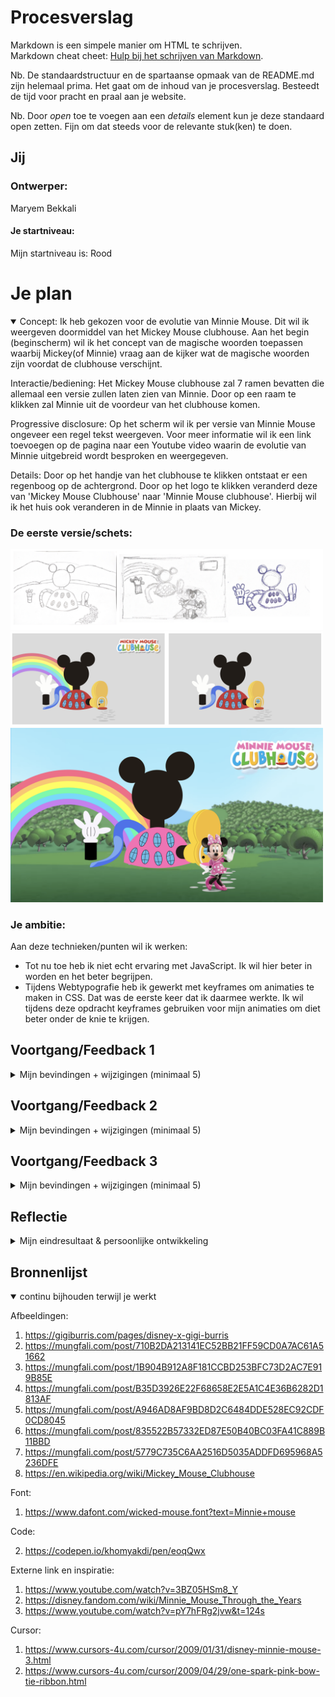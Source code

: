 # Procesverslag
Markdown is een simpele manier om HTML te schrijven.  
Markdown cheat cheet: [Hulp bij het schrijven van Markdown](https://github.com/adam-p/markdown-here/wiki/Markdown-Cheatsheet).

Nb. De standaardstructuur en de spartaanse opmaak van de README.md zijn helemaal prima. Het gaat om de inhoud van je procesverslag. Besteedt de tijd voor pracht en praal aan je website.

Nb. Door *open* toe te voegen aan een *details* element kun je deze standaard open zetten. Fijn om dat steeds voor de relevante stuk(ken) te doen.





## Jij

### Ontwerper:
Maryem Bekkali

#### Je startniveau:
Mijn startniveau is: Rood


# Je plan

<details open>
  <summary>
Concept:
Ik heb gekozen voor de evolutie van Minnie Mouse. Dit wil ik weergeven doormiddel van het Mickey Mouse clubhouse.
Aan het begin (beginscherm) wil ik het concept van de magische woorden toepassen waarbij Mickey(of Minnie) vraag aan de kijker wat de magische woorden zijn voordat de clubhouse verschijnt.

Interactie/bediening:
Het Mickey Mouse clubhouse zal 7 ramen bevatten die allemaal een versie zullen laten zien van Minnie. Door op een raam te klikken zal Minnie uit de voordeur van het clubhouse komen.

Progressive disclosure:
Op het scherm wil ik per versie van Minnie Mouse ongeveer een regel tekst weergeven. Voor meer informatie wil ik een link toevoegen op de pagina naar een Youtube video waarin de evolutie van Minnie uitgebreid wordt besproken en weergegeven.

Details:
Door op het handje van het clubhouse te klikken ontstaat er een regenboog op de achtergrond.
Door op het logo te klikken veranderd deze van 'Mickey Mouse Clubhouse' naar 'Minnie Mouse clubhouse'. Hierbij wil ik het huis ook veranderen in de Minnie in plaats van Mickey.
  </summary>

  ### De eerste versie/schets:
  <img src="readme-images/schetsen.png" width="500px" alt="eerste versie/schets">
  <img src="readme-images/concept.png" width="500px" alt="tweede versie/schets">
  <img src="readme-images/schermconcept.png" width="500px" alt="derde versie/schets">


  ### Je ambitie: 
  Aan deze technieken/punten wil ik werken:
  - Tot nu toe heb ik niet echt ervaring met JavaScript. Ik wil hier beter in worden en het beter begrijpen.
  - Tijdens Webtypografie heb ik gewerkt met keyframes om animaties te maken in CSS. Dat was de eerste keer dat ik daarmee werkte. Ik wil tijdens deze opdracht keyframes gebruiken voor mijn animaties om diet beter onder de knie te krijgen.
 
</details>




## Voortgang/Feedback 1

<details>
  <summary>Mijn bevindingen + wijzigingen (minimaal 5)</summary>

  ### Bevinding 1:
  Omschrijving van wat er nog niet orde was (tekst en afbeeding(en)).

  #### oplossing:
  Beschrijving hoe je het hebt hebt opgelost of als het niet gelukt is hoe je het zou oplossen (tekst en afbeeding(en)).



  ### Bevinding 2:
  Omschrijving van wat er nog niet orde was (tekst en afbeeding(en)).

  #### oplossing:
  Beschrijving hoe je het hebt hebt opgelost of als het niet gelukt is hoe je het zou oplossen (tekst en afbeeding(en)).



  ### Bevinding 3:
  ...

</details>




## Voortgang/Feedback 2

<details>
  <summary>Mijn bevindingen + wijzigingen (minimaal 5)</summary>
  
  ### Bevinding 1:
  Omschrijving van wat er nog niet orde was (tekst en afbeeding(en)).

  #### oplossing:
  Beschrijving hoe je het hebt hebt opgelost of als het niet gelukt is hoe je het zou oplossen (tekst en afbeeding(en)).



  ### Bevinding 2:
  Omschrijving van wat er nog niet orde was (tekst en afbeeding(en)).

  #### oplossing:
  Beschrijving hoe je het hebt hebt opgelost of als het niet gelukt is hoe je het zou oplossen (tekst en afbeeding(en)).



  ### Bevinding 3:
  ...

</details>



## Voortgang/Feedback 3

<details>
  <summary>Mijn bevindingen + wijzigingen (minimaal 5)</summary>
  
  ### Bevinding 1:
  Omschrijving van wat er nog niet orde was (tekst en afbeeding(en)).

  #### oplossing:
  Beschrijving hoe je het hebt hebt opgelost of als het niet gelukt is hoe je het zou oplossen (tekst en afbeeding(en)).



  ### Bevinding 2:
  Omschrijving van wat er nog niet orde was (tekst en afbeeding(en)).

  #### oplossing:
  Beschrijving hoe je het hebt hebt opgelost of als het niet gelukt is hoe je het zou oplossen (tekst en afbeeding(en)).



  ### Bevinding 3:
  ...

</details>




## Reflectie

<details>
  <summary>Mijn eindresultaat & persoonlijke ontwikkeling</summary>

  ### Je uitkomst - karakteristiek screenshot(s):
  <img src="readme-images/dummy-plaatje.jpg" width="375px" alt="final ontwerp">


  ### Dit ging goed/Heb ik geleerd: 
  Korte omschrijving met plaatje(s)

  <img src="readme-images/dummy-plaatje.jpg" width="375px" alt="top">


  ### Dit was lastig/Is niet gelukt:
  Korte omschrijving met plaatje(s)

  <img src="readme-images/schetsen.png" width="375px" alt="eerste versie/schets">
</details>





## Bronnenlijst

<details open>
<summary>continu bijhouden terwijl je werkt</summary>

Afbeeldingen:
1. https://gigiburris.com/pages/disney-x-gigi-burris
2. https://mungfali.com/post/710B2DA213141EC52BB21FF59CD0A7AC61A51662
3. https://mungfali.com/post/1B904B912A8F181CCBD253BFC73D2AC7E919B85E
4. https://mungfali.com/post/B35D3926E22F68658E2E5A1C4E36B6282D1813AF
5. https://mungfali.com/post/A946AD8AF9BD8D2C6484DDE528EC92CDF0CD8045
6. https://mungfali.com/post/835522B57332ED87E50B40BC03FA41C889B11BBD
7. https://mungfali.com/post/5779C735C6AA2516D5035ADDFD695968A5236DFE
8. https://en.wikipedia.org/wiki/Mickey_Mouse_Clubhouse

Font:
1. https://www.dafont.com/wicked-mouse.font?text=Minnie+mouse

Code:
<!-- 1. https://animista.net/play/entrances/swing-in -->
2. https://codepen.io/khomyakdi/pen/eoqQwx

Externe link en inspiratie:
1. https://www.youtube.com/watch?v=3BZ05HSm8_Y
2. https://disney.fandom.com/wiki/Minnie_Mouse_Through_the_Years
3. https://www.youtube.com/watch?v=pY7hFRg2jvw&t=124s

Cursor:
1. https://www.cursors-4u.com/cursor/2009/01/31/disney-minnie-mouse-3.html
2. https://www.cursors-4u.com/cursor/2009/04/29/one-spark-pink-bow-tie-ribbon.html
</details>